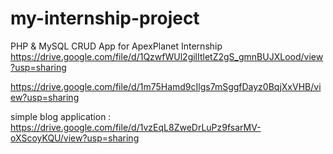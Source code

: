 # my-internship-project
PHP &amp; MySQL CRUD App for ApexPlanet Internship
https://drive.google.com/file/d/1QzwfWUl2gilItletZ2gS_gmnBUJXLood/view?usp=sharing

https://drive.google.com/file/d/1m75Hamd9cIlgs7mSggfDayz0BqjXxVHB/view?usp=sharing

simple blog application : https://drive.google.com/file/d/1vzEqL8ZweDrLuPz9fsarMV-oXScoyKQU/view?usp=sharing

